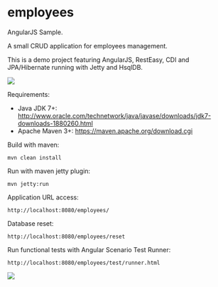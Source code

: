 employees
=========


AngularJS Sample.

A small CRUD application for employees management.

This is a demo project featuring AngularJS, RestEasy, CDI and JPA/Hibernate running with Jetty and HsqlDB.

![](http://s6.postimg.org/vg3qep3ox/demo_angularjs_employees.png)

Requirements:

* Java JDK 7+: http://www.oracle.com/technetwork/java/javase/downloads/jdk7-downloads-1880260.html
* Apache Maven 3+: https://maven.apache.org/download.cgi


Build with maven:

	mvn clean install

Run with maven jetty plugin:

	mvn jetty:run

Application URL access:

	http://localhost:8080/employees/

Database reset:

	http://localhost:8080/employees/reset

Run functional tests with Angular Scenario Test Runner:

	http://localhost:8080/employees/test/runner.html
	
![](http://s6.postimg.org/4jjr6dkvl/demo_angularjs_employees_tests.png)
